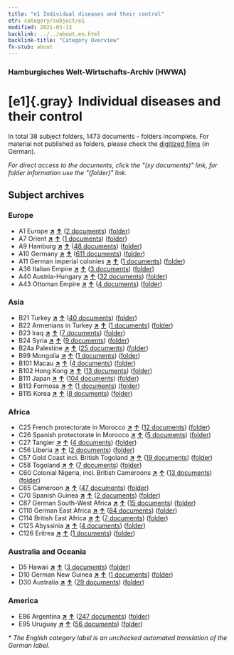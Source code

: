 ```yaml
---
title: "e1 Individual diseases and their control"
etr: category/subject/e1
modified: 2021-03-13
backlink: ../../about.en.html
backlink-title: "Category Overview"
fn-stub: about
---
```


### Hamburgisches Welt-Wirtschafts-Archiv (HWWA)
# [e1]{.gray}&#8201; Individual diseases and their control&#160; 





In total 38 subject folders, 1473 documents - folders incomplete.
For material not published as folders, please check the [digitized films](/film/h1_sh) (in German).

_For direct access to the documents, click the "(xy documents)" link, for folder information use the "(folder)" link._

## Subject archives



### Europe

- A1 Europe [**&nearr;**](../../../geo/i/140892/about.en.html "Europe (all folders)") [**&uarr;**](../../../geo/about.en.html#A1 "Country category system") (<a href="https://pm20.zbw.eu/dfgview/sh/140892,144265" title="about: Europe : Individual diseases and their control" target="_blank">2 documents</a>) ([folder](http://purl.org/pressemappe20/folder/sh/140892,144265))
- A7 Orient [**&nearr;**](../../../geo/i/140902/about.en.html "Orient (all folders)") [**&uarr;**](../../../geo/about.en.html#A7 "Country category system") (<a href="https://pm20.zbw.eu/dfgview/sh/140902,144265" title="about: Orient : Individual diseases and their control" target="_blank">1 documents</a>) ([folder](http://purl.org/pressemappe20/folder/sh/140902,144265))
- A9 Hamburg [**&nearr;**](../../../geo/i/140905/about.en.html "Hamburg (all folders)") [**&uarr;**](../../../geo/about.en.html#A9 "Country category system") (<a href="https://pm20.zbw.eu/dfgview/sh/140905,144265" title="about: Hamburg : Individual diseases and their control" target="_blank">48 documents</a>) ([folder](http://purl.org/pressemappe20/folder/sh/140905,144265))
- A10 Germany [**&nearr;**](../../../geo/i/126128/about.en.html "Germany (all folders)") [**&uarr;**](../../../geo/about.en.html#A10 "Country category system") (<a href="https://pm20.zbw.eu/dfgview/sh/126128,144265" title="about: Germany : Individual diseases and their control" target="_blank">611 documents</a>) ([folder](http://purl.org/pressemappe20/folder/sh/126128,144265))
- A11 German imperial colonies [**&nearr;**](../../../geo/i/140960/about.en.html "German imperial colonies (all folders)") [**&uarr;**](../../../geo/about.en.html#A11 "Country category system") (<a href="https://pm20.zbw.eu/dfgview/sh/140960,144265" title="about: German imperial colonies : Individual diseases and their control" target="_blank">1 documents</a>) ([folder](http://purl.org/pressemappe20/folder/sh/140960,144265))
- A36 Italian Empire [**&nearr;**](../../../geo/i/141012/about.en.html "Italian Empire (all folders)") [**&uarr;**](../../../geo/about.en.html#A36 "Country category system") (<a href="https://pm20.zbw.eu/dfgview/sh/141012,144265" title="about: Italian Empire : Individual diseases and their control" target="_blank">3 documents</a>) ([folder](http://purl.org/pressemappe20/folder/sh/141012,144265))
- A40 Austria-Hungary [**&nearr;**](../../../geo/i/126127/about.en.html "Austria-Hungary (all folders)") [**&uarr;**](../../../geo/about.en.html#A40 "Country category system") (<a href="https://pm20.zbw.eu/dfgview/sh/126127,144265" title="about: Austria-Hungary : Individual diseases and their control" target="_blank">32 documents</a>) ([folder](http://purl.org/pressemappe20/folder/sh/126127,144265))
- A43 Ottoman Empire [**&nearr;**](../../../geo/i/141034/about.en.html "Ottoman Empire (all folders)") [**&uarr;**](../../../geo/about.en.html#A43 "Country category system") (<a href="https://pm20.zbw.eu/dfgview/sh/141034,144265" title="about: Ottoman Empire : Individual diseases and their control" target="_blank">4 documents</a>) ([folder](http://purl.org/pressemappe20/folder/sh/141034,144265))

### Asia

- B21 Turkey [**&nearr;**](../../../geo/i/141111/about.en.html "Turkey (all folders)") [**&uarr;**](../../../geo/about.en.html#B21 "Country category system") (<a href="https://pm20.zbw.eu/dfgview/sh/141111,144265" title="about: Turkey : Individual diseases and their control" target="_blank">40 documents</a>) ([folder](http://purl.org/pressemappe20/folder/sh/141111,144265))
- B22 Armenians in Turkey [**&nearr;**](../../../geo/i/141112/about.en.html "Armenians in Turkey (all folders)") [**&uarr;**](../../../geo/about.en.html#B22 "Country category system") (<a href="https://pm20.zbw.eu/dfgview/sh/141112,144265" title="about: Armenians in Turkey : Individual diseases and their control" target="_blank">1 documents</a>) ([folder](http://purl.org/pressemappe20/folder/sh/141112,144265))
- B23 Iraq [**&nearr;**](../../../geo/i/141113/about.en.html "Iraq (all folders)") [**&uarr;**](../../../geo/about.en.html#B23 "Country category system") (<a href="https://pm20.zbw.eu/dfgview/sh/141113,144265" title="about: Iraq : Individual diseases and their control" target="_blank">7 documents</a>) ([folder](http://purl.org/pressemappe20/folder/sh/141113,144265))
- B24 Syria [**&nearr;**](../../../geo/i/141114/about.en.html "Syria (all folders)") [**&uarr;**](../../../geo/about.en.html#B24 "Country category system") (<a href="https://pm20.zbw.eu/dfgview/sh/141114,144265" title="about: Syria : Individual diseases and their control" target="_blank">9 documents</a>) ([folder](http://purl.org/pressemappe20/folder/sh/141114,144265))
- B24a Palestine [**&nearr;**](../../../geo/i/141115/about.en.html "Palestine (all folders)") [**&uarr;**](../../../geo/about.en.html#B24a "Country category system") (<a href="https://pm20.zbw.eu/dfgview/sh/141115,144265" title="about: Palestine : Individual diseases and their control" target="_blank">25 documents</a>) ([folder](http://purl.org/pressemappe20/folder/sh/141115,144265))
- B99 Mongolia [**&nearr;**](../../../geo/i/141261/about.en.html "Mongolia (all folders)") [**&uarr;**](../../../geo/about.en.html#B99 "Country category system") (<a href="https://pm20.zbw.eu/dfgview/sh/141261,144265" title="about: Mongolia : Individual diseases and their control" target="_blank">1 documents</a>) ([folder](http://purl.org/pressemappe20/folder/sh/141261,144265))
- B101 Macau [**&nearr;**](../../../geo/i/141267/about.en.html "Macau (all folders)") [**&uarr;**](../../../geo/about.en.html#B101 "Country category system") (<a href="https://pm20.zbw.eu/dfgview/sh/141267,144265" title="about: Macau : Individual diseases and their control" target="_blank">4 documents</a>) ([folder](http://purl.org/pressemappe20/folder/sh/141267,144265))
- B102 Hong Kong [**&nearr;**](../../../geo/i/141268/about.en.html "Hong Kong (all folders)") [**&uarr;**](../../../geo/about.en.html#B102 "Country category system") (<a href="https://pm20.zbw.eu/dfgview/sh/141268,144265" title="about: Hong Kong : Individual diseases and their control" target="_blank">13 documents</a>) ([folder](http://purl.org/pressemappe20/folder/sh/141268,144265))
- B111 Japan [**&nearr;**](../../../geo/i/141272/about.en.html "Japan (all folders)") [**&uarr;**](../../../geo/about.en.html#B111 "Country category system") (<a href="https://pm20.zbw.eu/dfgview/sh/141272,144265" title="about: Japan : Individual diseases and their control" target="_blank">104 documents</a>) ([folder](http://purl.org/pressemappe20/folder/sh/141272,144265))
- B113 Formosa [**&nearr;**](../../../geo/i/141274/about.en.html "Formosa (all folders)") [**&uarr;**](../../../geo/about.en.html#B113 "Country category system") (<a href="https://pm20.zbw.eu/dfgview/sh/141274,144265" title="about: Formosa : Individual diseases and their control" target="_blank">1 documents</a>) ([folder](http://purl.org/pressemappe20/folder/sh/141274,144265))
- B115 Korea [**&nearr;**](../../../geo/i/141276/about.en.html "Korea (all folders)") [**&uarr;**](../../../geo/about.en.html#B115 "Country category system") (<a href="https://pm20.zbw.eu/dfgview/sh/141276,144265" title="about: Korea : Individual diseases and their control" target="_blank">8 documents</a>) ([folder](http://purl.org/pressemappe20/folder/sh/141276,144265))

### Africa

- C25 French protectorate in Morocco [**&nearr;**](../../../geo/i/141358/about.en.html "French protectorate in Morocco (all folders)") [**&uarr;**](../../../geo/about.en.html#C25 "Country category system") (<a href="https://pm20.zbw.eu/dfgview/sh/141358,144265" title="about: French protectorate in Morocco : Individual diseases and their control" target="_blank">12 documents</a>) ([folder](http://purl.org/pressemappe20/folder/sh/141358,144265))
- C26 Spanish protectorate in Morocco [**&nearr;**](../../../geo/i/141359/about.en.html "Spanish protectorate in Morocco (all folders)") [**&uarr;**](../../../geo/about.en.html#C26 "Country category system") (<a href="https://pm20.zbw.eu/dfgview/sh/141359,144265" title="about: Spanish protectorate in Morocco : Individual diseases and their control" target="_blank">5 documents</a>) ([folder](http://purl.org/pressemappe20/folder/sh/141359,144265))
- C27 Tangier [**&nearr;**](../../../geo/i/141360/about.en.html "Tangier (all folders)") [**&uarr;**](../../../geo/about.en.html#C27 "Country category system") (<a href="https://pm20.zbw.eu/dfgview/sh/141360,144265" title="about: Tangier : Individual diseases and their control" target="_blank">4 documents</a>) ([folder](http://purl.org/pressemappe20/folder/sh/141360,144265))
- C56 Liberia [**&nearr;**](../../../geo/i/141405/about.en.html "Liberia (all folders)") [**&uarr;**](../../../geo/about.en.html#C56 "Country category system") (<a href="https://pm20.zbw.eu/dfgview/sh/141405,144265" title="about: Liberia : Individual diseases and their control" target="_blank">2 documents</a>) ([folder](http://purl.org/pressemappe20/folder/sh/141405,144265))
- C57 Gold Coast incl. British Togoland [**&nearr;**](../../../geo/i/141406/about.en.html "Gold Coast incl. British Togoland (all folders)") [**&uarr;**](../../../geo/about.en.html#C57 "Country category system") (<a href="https://pm20.zbw.eu/dfgview/sh/141406,144265" title="about: Gold Coast incl. British Togoland : Individual diseases and their control" target="_blank">19 documents</a>) ([folder](http://purl.org/pressemappe20/folder/sh/141406,144265))
- C58 Togoland [**&nearr;**](../../../geo/i/141408/about.en.html "Togoland (all folders)") [**&uarr;**](../../../geo/about.en.html#C58 "Country category system") (<a href="https://pm20.zbw.eu/dfgview/sh/141408,144265" title="about: Togoland : Individual diseases and their control" target="_blank">7 documents</a>) ([folder](http://purl.org/pressemappe20/folder/sh/141408,144265))
- C60 Colonial Nigeria, incl. British Cameroons [**&nearr;**](../../../geo/i/141409/about.en.html "Colonial Nigeria, incl. British Cameroons (all folders)") [**&uarr;**](../../../geo/about.en.html#C60 "Country category system") (<a href="https://pm20.zbw.eu/dfgview/sh/141409,144265" title="about: Colonial Nigeria, incl. British Cameroons : Individual diseases and their control" target="_blank">13 documents</a>) ([folder](http://purl.org/pressemappe20/folder/sh/141409,144265))
- C65 Cameroon [**&nearr;**](../../../geo/i/141410/about.en.html "Cameroon (all folders)") [**&uarr;**](../../../geo/about.en.html#C65 "Country category system") (<a href="https://pm20.zbw.eu/dfgview/sh/141410,144265" title="about: Cameroon : Individual diseases and their control" target="_blank">47 documents</a>) ([folder](http://purl.org/pressemappe20/folder/sh/141410,144265))
- C70 Spanish Guinea [**&nearr;**](../../../geo/i/141412/about.en.html "Spanish Guinea (all folders)") [**&uarr;**](../../../geo/about.en.html#C70 "Country category system") (<a href="https://pm20.zbw.eu/dfgview/sh/141412,144265" title="about: Spanish Guinea : Individual diseases and their control" target="_blank">2 documents</a>) ([folder](http://purl.org/pressemappe20/folder/sh/141412,144265))
- C87 German South-West Africa [**&nearr;**](../../../geo/i/141450/about.en.html "German South-West Africa (all folders)") [**&uarr;**](../../../geo/about.en.html#C87 "Country category system") (<a href="https://pm20.zbw.eu/dfgview/sh/141450,144265" title="about: German South-West Africa : Individual diseases and their control" target="_blank">15 documents</a>) ([folder](http://purl.org/pressemappe20/folder/sh/141450,144265))
- C110 German East Africa [**&nearr;**](../../../geo/i/141471/about.en.html "German East Africa (all folders)") [**&uarr;**](../../../geo/about.en.html#C110 "Country category system") (<a href="https://pm20.zbw.eu/dfgview/sh/141471,144265" title="about: German East Africa : Individual diseases and their control" target="_blank">84 documents</a>) ([folder](http://purl.org/pressemappe20/folder/sh/141471,144265))
- C114 British East Africa [**&nearr;**](../../../geo/i/141473/about.en.html "British East Africa (all folders)") [**&uarr;**](../../../geo/about.en.html#C114 "Country category system") (<a href="https://pm20.zbw.eu/dfgview/sh/141473,144265" title="about: British East Africa : Individual diseases and their control" target="_blank">7 documents</a>) ([folder](http://purl.org/pressemappe20/folder/sh/141473,144265))
- C125 Abyssinia [**&nearr;**](../../../geo/i/141482/about.en.html "Abyssinia (all folders)") [**&uarr;**](../../../geo/about.en.html#C125 "Country category system") (<a href="https://pm20.zbw.eu/dfgview/sh/141482,144265" title="about: Abyssinia : Individual diseases and their control" target="_blank">4 documents</a>) ([folder](http://purl.org/pressemappe20/folder/sh/141482,144265))
- C126 Eritrea [**&nearr;**](../../../geo/i/141483/about.en.html "Eritrea (all folders)") [**&uarr;**](../../../geo/about.en.html#C126 "Country category system") (<a href="https://pm20.zbw.eu/dfgview/sh/141483,144265" title="about: Eritrea : Individual diseases and their control" target="_blank">1 documents</a>) ([folder](http://purl.org/pressemappe20/folder/sh/141483,144265))

### Australia and Oceania

- D5 Hawaii [**&nearr;**](../../../geo/i/141595/about.en.html "Hawaii (all folders)") [**&uarr;**](../../../geo/about.en.html#D5 "Country category system") (<a href="https://pm20.zbw.eu/dfgview/sh/141595,144265" title="about: Hawaii : Individual diseases and their control" target="_blank">3 documents</a>) ([folder](http://purl.org/pressemappe20/folder/sh/141595,144265))
- D10 German New Guinea [**&nearr;**](../../../geo/i/141601/about.en.html "German New Guinea (all folders)") [**&uarr;**](../../../geo/about.en.html#D10 "Country category system") (<a href="https://pm20.zbw.eu/dfgview/sh/141601,144265" title="about: German New Guinea : Individual diseases and their control" target="_blank">1 documents</a>) ([folder](http://purl.org/pressemappe20/folder/sh/141601,144265))
- D30 Australia [**&nearr;**](../../../geo/i/141621/about.en.html "Australia (all folders)") [**&uarr;**](../../../geo/about.en.html#D30 "Country category system") (<a href="https://pm20.zbw.eu/dfgview/sh/141621,144265" title="about: Australia : Individual diseases and their control" target="_blank">29 documents</a>) ([folder](http://purl.org/pressemappe20/folder/sh/141621,144265))

### America

- E86 Argentina [**&nearr;**](../../../geo/i/141692/about.en.html "Argentina (all folders)") [**&uarr;**](../../../geo/about.en.html#E86 "Country category system") (<a href="https://pm20.zbw.eu/dfgview/sh/141692,144265" title="about: Argentina : Individual diseases and their control" target="_blank">247 documents</a>) ([folder](http://purl.org/pressemappe20/folder/sh/141692,144265))
- E95 Uruguay [**&nearr;**](../../../geo/i/141695/about.en.html "Uruguay (all folders)") [**&uarr;**](../../../geo/about.en.html#E95 "Country category system") (<a href="https://pm20.zbw.eu/dfgview/sh/141695,144265" title="about: Uruguay : Individual diseases and their control" target="_blank">56 documents</a>) ([folder](http://purl.org/pressemappe20/folder/sh/141695,144265))


_* The English category label is an unchecked automated translation of the German label._

